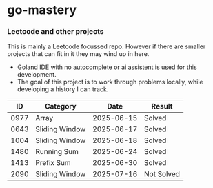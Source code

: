 # go-mastery

### Leetcode and other projects
This is mainly a Leetcode focussed repo. However if there are smaller projects that can fit in it they may wind up in here.
* Goland IDE with no autocomplete or ai assistent is used for this development.
* The goal of this project is to work through problems locally, while developing a history I can track.

| ID   | Category       | Date       | Result     |
|------|----------------|------------|------------|
| 0977 | Array          | 2025-06-15 | Solved     |
| 0643 | Sliding Window | 2025-06-17 | Solved     |
| 1004 | Sliding Window | 2025-06-18 | Solved     |
| 1480 | Running Sum    | 2025-06-24 | Solved     |
| 1413 | Prefix Sum     | 2025-06-30 | Solved     |
| 2090 | Sliding Window | 2025-07-16 | Not Solved |

